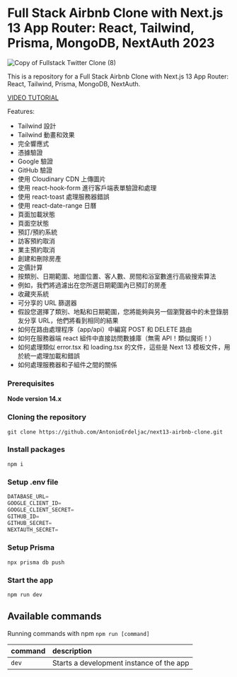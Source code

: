 # Full Stack Airbnb Clone with Next.js 13 App Router: React, Tailwind, Prisma, MongoDB, NextAuth 2023

![Copy of Fullstack Twitter Clone (8)](https://user-images.githubusercontent.com/23248726/229031522-64a49ad0-66f7-4ea8-94a8-f64a0bb56736.png)

This is a repository for a Full Stack Airbnb Clone with Next.js 13 App Router: React, Tailwind, Prisma, MongoDB, NextAuth.

[VIDEO TUTORIAL](https://youtu.be/c_-b_isI4vg)

Features:

- Tailwind 設計
- Tailwind 動畫和效果
- 完全響應式
- 憑據驗證
- Google 驗證
- GitHub 驗證
- 使用 Cloudinary CDN 上傳圖片
- 使用 react-hook-form 進行客戶端表單驗證和處理
- 使用 react-toast 處理服務器錯誤
- 使用 react-date-range 日曆
- 頁面加載狀態
- 頁面空狀態
- 預訂/預約系統
- 訪客預約取消
- 業主預約取消
- 創建和刪除房產
- 定價計算
- 按類別、日期範圍、地圖位置、客人數、房間和浴室數進行高級搜索算法
- 例如，我們將過濾出在您所選日期範圍內已預訂的房產
- 收藏夾系統
- 可分享的 URL 篩選器
- 假設您選擇了類別、地點和日期範圍，您將能夠與另一個瀏覽器中的未登錄朋友分享 URL，他們將看到相同的結果
- 如何在路由處理程序（app/api）中編寫 POST 和 DELETE 路由
- 如何在服務器端 react 組件中直接訪問數據庫（無需 API！類似魔術！）
- 如何處理類似 error.tsx 和 loading.tsx 的文件，這些是 Next 13 模板文件，用於統一處理加載和錯誤
- 如何處理服務器和子組件之間的關係

### Prerequisites

**Node version 14.x**

### Cloning the repository

```shell
git clone https://github.com/AntonioErdeljac/next13-airbnb-clone.git
```

### Install packages

```shell
npm i
```

### Setup .env file

```js
DATABASE_URL=
GOOGLE_CLIENT_ID=
GOOGLE_CLIENT_SECRET=
GITHUB_ID=
GITHUB_SECRET=
NEXTAUTH_SECRET=
```

### Setup Prisma

```shell
npx prisma db push

```

### Start the app

```shell
npm run dev
```

## Available commands

Running commands with npm `npm run [command]`

| command | description                              |
| :------ | :--------------------------------------- |
| `dev`   | Starts a development instance of the app |
